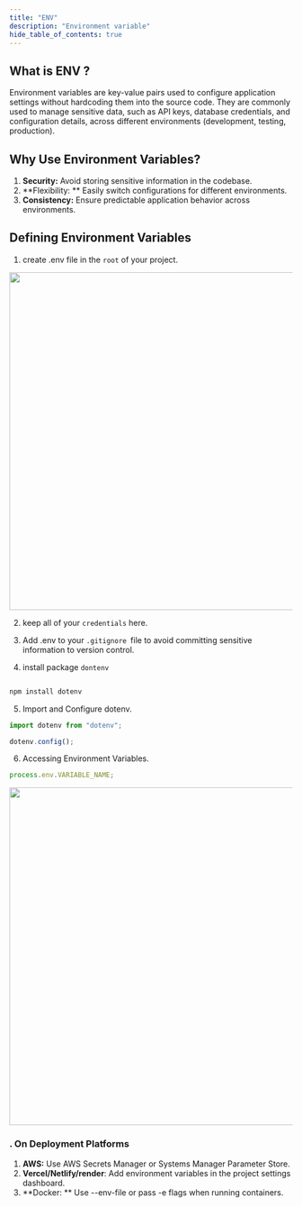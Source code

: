 ```yaml
---
title: "ENV"
description: "Environment variable"
hide_table_of_contents: true
---
```


## What is ENV ?

Environment variables are key-value pairs used to configure application settings without hardcoding them into the source code. They are commonly used to manage sensitive data, such as API keys, database credentials, and configuration details, across different environments (development, testing, production).

## Why Use Environment Variables?

1. **Security:** Avoid storing sensitive information in the codebase.
2. **Flexibility: ** Easily switch configurations for different environments.
3. **Consistency:** Ensure predictable application behavior across environments.

## Defining Environment Variables

1. create .env file in the `root` of your project.

 <img src="/expressjs/07/01.png"  width="600px"/>

2. keep all of your `credentials` here.

3. Add .env to your `.gitignore `file to avoid committing sensitive information to version control.

4. install package `dontenv`

```js

npm install dotenv


```

5. Import and Configure dotenv.

```js
import dotenv from "dotenv";

dotenv.config();
```

6. Accessing Environment Variables.

```js
process.env.VARIABLE_NAME;
```

   <img src="/expressjs/07/02.png"  width="600px"/>

### . On Deployment Platforms

1. **AWS:** Use AWS Secrets Manager or Systems Manager Parameter Store.
2. **Vercel/Netlify/render**: Add environment variables in the project settings dashboard.
3. **Docker: ** Use --env-file or pass -e flags when running containers.
